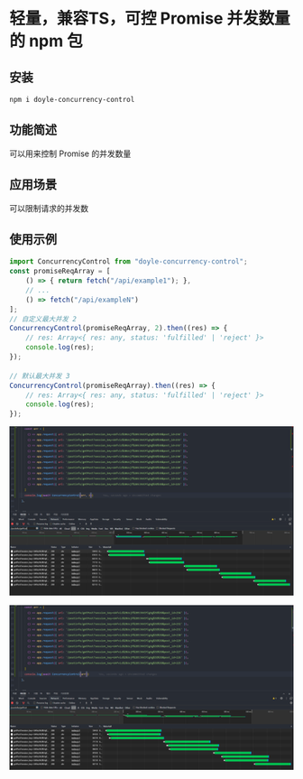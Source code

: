 # 轻量，兼容TS，可控 Promise 并发数量的 npm 包


## 安装

```bash
npm i doyle-concurrency-control
```


## 功能简述

可以用来控制 Promise 的并发数量



## 应用场景

可以限制请求的并发数



## 使用示例

```javascript
import ConcurrencyControl from "doyle-concurrency-control";
const promiseReqArray = [
    () => { return fetch("/api/example1"); },
    // ...
    () => fetch("/api/exampleN")
];
// 自定义最大并发 2
ConcurrencyControl(promiseReqArray, 2).then((res) => {
    // res: Array<{ res: any, status: 'fulfilled' | 'reject' }>
    console.log(res);
});

// 默认最大并发 3
ConcurrencyControl(promiseReqArray).then((res) => {
    // res: Array<{ res: any, status: 'fulfilled' | 'reject' }>
    console.log(res);
});
```

![Alt text](./image/example-1.png)

![Alt text](./image/example-2.png)
